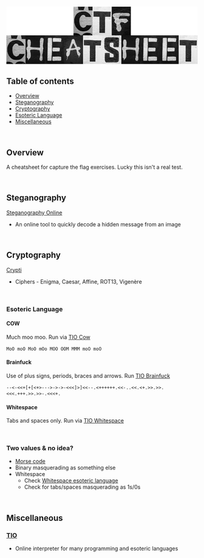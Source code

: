 ![alt text](/media/title.png "ctf-cheatsheet")

## Table of contents
- [Overview](#overview)
- [Steganography](#steganography)
- [Cryptography](#cryptography)
- [Esoteric Language](#esoteric-language)
- [Miscellaneous](#miscellaneous)

<br>

## Overview
A cheatsheet for capture the flag exercises. Lucky this isn't a real test.

<br>

## Steganography
[Steganography Online][steganography-online]
- An online tool to quickly decode a hidden message from an image

<br>

## Cryptography
[Crypti][crypti]
- Ciphers - Enigma, Caesar, Affine, ROT13, Vigenère

<br>

###  Esoteric Language
#### COW
Much moo moo. Run via [TIO Cow](tio-cow)
```
MoO moO MoO mOo MOO OOM MMM moO moO
```

#### Brainfuck
Use of plus signs, periods, braces and arrows. Run [TIO Brainfuck](tio-brainfuck)
```
--<-<<+[+[<+>--->->->-<<<]>]<<--.<++++++.<<-..<<.<+.>>.>>.<<<.+++.>>.>>-.<<<+.
```

#### Whitespace
Tabs and spaces only. Run via [TIO Whitespace](tio-whitespace)

<br>

### Two values & no idea?
- [Morse code][morse]
- Binary masquerading as something else
- Whitespace
    - Check [Whitespace esoteric language](tio-whitespace)
    - Check for tabs/spaces masquerading as 1s/0s

<br>

## Miscellaneous
### [TIO][tio]
- Online interpreter for many programming and esoteric languages


[steganography-online]: https://stylesuxx.github.io/steganography/
[morse]: https://morsecode.scphillips.com/translator.html
[crypti]: https://cryptii.com/
[tio]: https://tio.run/
[tio-whitespace]: https://tio.run/#whitespace
[tio-brainfuck]: https://tio.run/#brainfuck
[tio-cow]: https://tio.run/#cow
